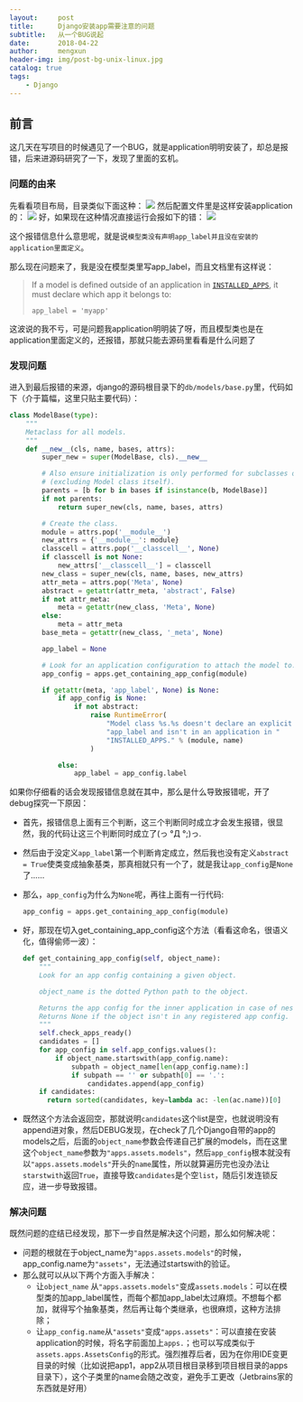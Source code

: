 ```yaml
---
layout:     post
title:      Django安装app需要注意的问题
subtitle:   从一个BUG说起
date:       2018-04-22
author:     mengxun
header-img: img/post-bg-unix-linux.jpg
catalog: true
tags:
    - Django
---
```



## 前言

这几天在写项目的时候遇见了一个BUG，就是application明明安装了，却总是报错，后来进源码研究了一下，发现了里面的玄机。

### 问题的由来

先看看项目布局，目录类似下面这种：
![](https://i.loli.net/2018/07/14/5b4966f6eb711.png)
然后配置文件里是这样安装application的：
![](https://i.loli.net/2018/07/14/5b4968249bb61.png)
好，如果现在这种情况直接运行会报如下的错：
![](https://i.loli.net/2018/07/14/5b4968c5ad6f1.png)

这个报错信息什么意思呢，就是说`模型类没有声明app_label并且没在安装的application里面定义`。

那么现在问题来了，我是没在模型类里写app_label，而且文档里有这样说：

> If a model is defined outside of an application in [`INSTALLED_APPS`](https://docs.djangoproject.com/en/2.1/ref/settings/#std:setting-INSTALLED_APPS), it must declare which app it belongs to:
>
> ```
> app_label = 'myapp'
> ```

这波说的我不亏，可是问题我application明明装了呀，而且模型类也是在application里面定义的，还报错，那就只能去源码里看看是什么问题了

### 发现问题

进入到最后报错的来源，django的源码根目录下的`db/models/base.py`里，代码如下（介于篇幅，这里只贴主要代码）：

```python
class ModelBase(type):
    """
    Metaclass for all models.
    """
    def __new__(cls, name, bases, attrs):
        super_new = super(ModelBase, cls).__new__

        # Also ensure initialization is only performed for subclasses of Model
        # (excluding Model class itself).
        parents = [b for b in bases if isinstance(b, ModelBase)]
        if not parents:
            return super_new(cls, name, bases, attrs)

        # Create the class.
        module = attrs.pop('__module__')
        new_attrs = {'__module__': module}
        classcell = attrs.pop('__classcell__', None)
        if classcell is not None:
            new_attrs['__classcell__'] = classcell
        new_class = super_new(cls, name, bases, new_attrs)
        attr_meta = attrs.pop('Meta', None)
        abstract = getattr(attr_meta, 'abstract', False)
        if not attr_meta:
            meta = getattr(new_class, 'Meta', None)
        else:
            meta = attr_meta
        base_meta = getattr(new_class, '_meta', None)

        app_label = None

        # Look for an application configuration to attach the model to.
        app_config = apps.get_containing_app_config(module)

        if getattr(meta, 'app_label', None) is None:
            if app_config is None:
                if not abstract:
                    raise RuntimeError(
                        "Model class %s.%s doesn't declare an explicit "
                        "app_label and isn't in an application in "
                        "INSTALLED_APPS." % (module, name)
                    )

            else:
                app_label = app_config.label

```

如果你仔细看的话会发现报错信息就在其中，那么是什么导致报错呢，开了debug探究一下原因：

- 首先，报错信息上面有三个判断，这三个判断同时成立才会发生报错，很显然，我的代码让这三个判断同时成立了(っ °Д °;)っ.

- 然后由于没定义`app_label`第一个判断肯定成立，然后我也没有定义`abstract = True`使类变成抽象基类，那真相就只有一个了，就是我让`app_config`是`None`了......

- 那么，`app_config`为什么为`None`呢，再往上面有一行代码:

  ```python
  app_config = apps.get_containing_app_config(module)

  ```

- 好，那现在切入get_containing_app_config这个方法（看看这命名，很语义化，值得偷师一波）：

  ```python
  def get_containing_app_config(self, object_name):
      """
      Look for an app config containing a given object.

      object_name is the dotted Python path to the object.

      Returns the app config for the inner application in case of nesting.
      Returns None if the object isn't in any registered app config.
      """
      self.check_apps_ready()
      candidates = []
      for app_config in self.app_configs.values():
          if object_name.startswith(app_config.name):
              subpath = object_name[len(app_config.name):]
              if subpath == '' or subpath[0] == '.':
                  candidates.append(app_config)
      if candidates:
      	return sorted(candidates, key=lambda ac: -len(ac.name))[0]
  ```

- 既然这个方法会返回空，那就说明`candidates`这个list是空，也就说明没有append进对象，然后DEBUG发现，在check了几个Django自带的app的models之后，后面的`object_name`参数会传递自己扩展的models，而在这里这个`object_name`参数为`"apps.assets.models"`，然后`app_config`根本就没有以`"apps.assets.models"`开头的`name`属性，所以就算遍历完也没办法让`starstwith`返回`True`，直接导致`candidates`是个空`list`，随后引发连锁反应，进一步导致报错。

### 解决问题

既然问题的症结已经发现，那下一步自然是解决这个问题，那么如何解决呢：

- 问题的根就在于object_name为`"apps.assets.models"`的时候，app_config.name为`"assets"`，无法通过startswith的验证。
- 那么就可以从以下两个方面入手解决：
  - 让`object_name` 从`"apps.assets.models"`变成`assets.models`：可以在模型类的加app_label属性，而每个都加app_label太过麻烦。不想每个都加，就得写个抽象基类，然后再让每个类继承，也很麻烦，这种方法排除；
  - 让`app_config.name`从`"assets"`变成`"apps.assets"`：可以直接在安装application的时候，将名字前面加上`apps.`；也可以写成类似于`assets.apps.AssetsConfig`的形式。强烈推荐后者，因为在你用IDE变更目录的时候（比如说把app1，app2从项目根目录移到项目根目录的apps目录下），这个子类里的name会随之改变，避免手工更改（Jetbrains家的东西就是好用）
